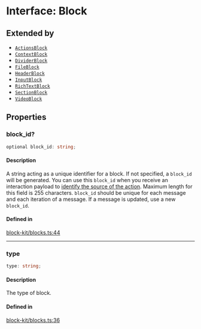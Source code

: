 # Interface: Block

## Extended by

- [`ActionsBlock`](ActionsBlock.md)
- [`ContextBlock`](ContextBlock.md)
- [`DividerBlock`](DividerBlock.md)
- [`FileBlock`](FileBlock.md)
- [`HeaderBlock`](HeaderBlock.md)
- [`InputBlock`](InputBlock.md)
- [`RichTextBlock`](RichTextBlock.md)
- [`SectionBlock`](SectionBlock.md)
- [`VideoBlock`](VideoBlock.md)

## Properties

### block\_id?

```ts
optional block_id: string;
```

#### Description

A string acting as a unique identifier for a block. If not specified, a `block_id` will be generated.
You can use this `block_id` when you receive an interaction payload to
[identify the source of the action](https://api.slack.com/interactivity/handling#payloads).
Maximum length for this field is 255 characters. `block_id` should be unique for each message and each iteration of
a message. If a message is updated, use a new `block_id`.

#### Defined in

[block-kit/blocks.ts:44](https://github.com/slackapi/node-slack-sdk/blob/7b348598b763c2b7545d1042b5f0429775cfa62c/packages/types/src/block-kit/blocks.ts#L44)

***

### type

```ts
type: string;
```

#### Description

The type of block.

#### Defined in

[block-kit/blocks.ts:36](https://github.com/slackapi/node-slack-sdk/blob/7b348598b763c2b7545d1042b5f0429775cfa62c/packages/types/src/block-kit/blocks.ts#L36)
